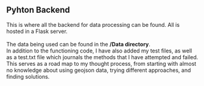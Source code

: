 ## Pyhton Backend
This is where all the backend for data processing can be found. All is hosted in a Flask server. 
<br> <br>
The data being used can be found in the **/Data directory**. 
<br>
In addition to the functioning code, I have also added my test files, as well as a test.txt file which journals the methods that I have attempted and failed. </br>
This serves as a road map to my thought process, from starting with almost no knowledge about using geojson data, trying different approaches, and finding solutions. 
